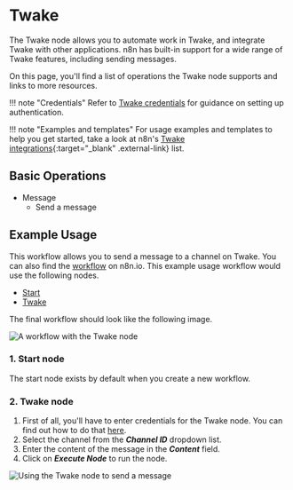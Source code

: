 # Twake

The Twake node allows you to automate work in Twake, and integrate Twake with other applications. n8n has built-in support for a wide range of Twake features, including sending messages. 

On this page, you'll find a list of operations the Twake node supports and links to more resources.

!!! note "Credentials"
    Refer to [Twake credentials](/integrations/builtin/credentials/twake/) for guidance on setting up authentication. 

!!! note "Examples and templates"
    For usage examples and templates to help you get started, take a look at n8n's [Twake integrations](https://n8n.io/integrations/twake/){:target="_blank" .external-link} list.


## Basic Operations

* Message
    * Send a message


## Example Usage

This workflow allows you to send a message to a channel on Twake. You can also find the [workflow](https://n8n.io/workflows/595) on n8n.io. This example usage workflow would use the following nodes.
- [Start](/integrations/builtin/core-nodes/n8n-nodes-base.start/)
- [Twake]()

The final workflow should look like the following image.

![A workflow with the Twake node](/_images/integrations/builtin/app-nodes/twake/workflow.png)

### 1. Start node

The start node exists by default when you create a new workflow.


### 2. Twake node

1. First of all, you'll have to enter credentials for the Twake node. You can find out how to do that [here](/integrations/builtin/credentials/twake/).
2. Select the channel from the ***Channel ID*** dropdown list.
3. Enter the content of the message in the ***Content*** field.
4. Click on ***Execute Node*** to run the node.

![Using the Twake node to send a message](/_images/integrations/builtin/app-nodes/twake/twake_node.png)

